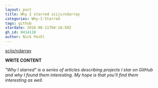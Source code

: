 ```yaml
---
layout: post
title: Why I starred scijs/ndarray
categories: Why-I-Starred
tags: github
stardate: 2016-06-11T04:16:50Z
gh_id: 8414118
author: Nick Peihl
---
```


[scijs/ndarray](star.repo.html_url)

**WRITE CONTENT**

*"Why I starred" is a series of articles describing projects I star on GitHub and why I found them interesting. My hope is that you'll find them interesting as well.*

